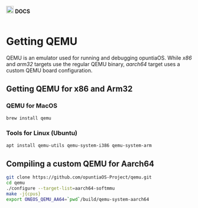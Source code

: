 <img src="https://raw.githubusercontent.com/opuntiaOS-Project/opuntiaOS/master/assets/logo/logo_512.png" width="20"> <b> DOCS</b></br></br>

# Getting QEMU

QEMU is an emulator used for running and debugging opuntiaOS. While *x86* and *arm32* targets use the regular QEMU binary, *aarch64* target uses a custom QEMU board configuration.

## Getting QEMU for x86 and Arm32

### QEMU for MacOS

```bash
brew install qemu
```

### Tools for Linux (Ubuntu)

```bash
apt install qemu-utils qemu-system-i386 qemu-system-arm
```

## Compiling a custom QEMU for Aarch64

```bash
git clone https://github.com/opuntiaOS-Project/qemu.git
cd qemu
./configure --target-list=aarch64-softmmu
make -j{cpus}
export ONEOS_QEMU_AA64=`pwd`/build/qemu-system-aarch64
```

